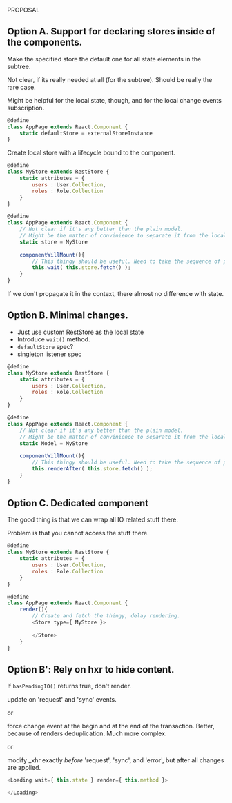 PROPOSAL

## Option A. Support for declaring stores inside of the components.

Make the specified store the default one for all state elements in the subtree.

Not clear, if its really needed at all (for the subtree). Should be really the rare case.

Might be helpful for the local state, though, and for the local change events subscription.

```javascript
@define
class AppPage extends React.Component {
    static defaultStore = externalStoreInstance
}
```

Create local store with a lifecycle bound to the component.

```javascript
@define
class MyStore extends RestStore {
    static attributes = {
        users : User.Collection,
        roles : Role.Collection
    }    
}

@define
class AppPage extends React.Component {
    // Not clear if it's any better than the plain model.
    // Might be the matter of convinience to separate it from the local state.
    static store = MyStore
    
    componentWillMount(){
        // This thingy should be useful. Need to take the sequence of promises.
        this.wait( this.store.fetch() );
    }
}
```

If we don't propagate it in the context, there almost no difference
with state.

## Option B. Minimal changes.

- Just use custom RestStore as the local state
- Introduce `wait()` method.
- `defaultStore` spec?
-  singleton listener spec

```javascript
@define
class MyStore extends RestStore {
    static attributes = {
        users : User.Collection,
        roles : Role.Collection
    }    
}

@define
class AppPage extends React.Component {
    // Not clear if it's any better than the plain model.
    // Might be the matter of convinience to separate it from the local state.
    static Model = MyStore
    
    componentWillMount(){
        // This thingy should be useful. Need to take the sequence of promises.
        this.renderAfter( this.store.fetch() );
    }
}
```

## Option C. Dedicated component

The good thing is that we can wrap all IO related stuff there.
 
Problem is that you cannot access the stuff there.

```javascript
@define
class MyStore extends RestStore {
    static attributes = {
        users : User.Collection,
        roles : Role.Collection
    }    
}

@define
class AppPage extends React.Component {
    render(){
        // Create and fetch the thingy, delay rendering. 
        <Store type={ MyStore }>
        
        </Store>
    }
}
```

## Option B': Rely on hxr to hide content.

If `hasPendingIO()` returns true, don't render.
  
update on 'request' and 'sync' events.

or

force change event at the begin and at the end of the transaction.
Better, because of renders deduplication. Much more complex.

or

modify _xhr exactly _before_ 'request', 'sync', and 'error', but after all changes
 are applied.

```javascript
<Loading wait={ this.state } render={ this.method }>

</Loading>
```
 
 